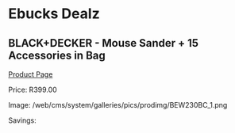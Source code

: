 
# Ebucks Dealz
## BLACK+DECKER - Mouse Sander + 15 Accessories in Bag
[Product Page](https://www.ebucks.com/web/shop/productSelected.do?prodId=1153085132&catId=717342768)

Price: R399.00

Image: /web/cms/system/galleries/pics/prodimg/BEW230BC_1.png

Savings: 


	